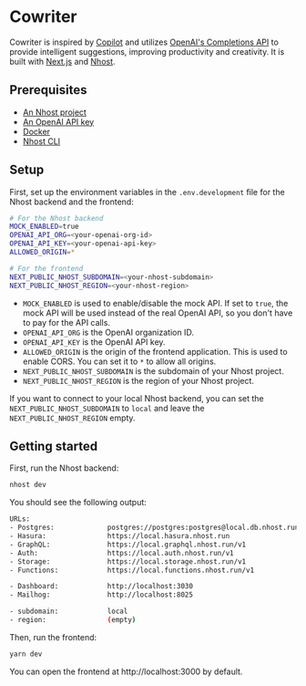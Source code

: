 # Cowriter

Cowriter is inspired by [Copilot](https://copilot.github.com/) and utilizes [OpenAI's Completions API](https://platform.openai.com/docs/api-reference/completions) to provide intelligent suggestions, improving productivity and creativity. It is built with [Next.js](https://nextjs.org/) and [Nhost](https://nhost.io/).

## Prerequisites

- [An Nhost project](https://docs.nhost.io/)
- [An OpenAI API key](https://platform.openai.com/docs/introduction/key-concepts)
- [Docker](https://docs.docker.com/get-docker/)
- [Nhost CLI](https://docs.nhost.io/cli)

## Setup

First, set up the environment variables in the `.env.development` file for the Nhost backend and the frontend:

```bash
# For the Nhost backend
MOCK_ENABLED=true
OPENAI_API_ORG=<your-openai-org-id>
OPENAI_API_KEY=<your-openai-api-key>
ALLOWED_ORIGIN=*

# For the frontend
NEXT_PUBLIC_NHOST_SUBDOMAIN=<your-nhost-subdomain>
NEXT_PUBLIC_NHOST_REGION=<your-nhost-region>
```

- `MOCK_ENABLED` is used to enable/disable the mock API. If set to `true`, the mock API will be used instead of the real OpenAI API, so you don't have to pay for the API calls.
- `OPENAI_API_ORG` is the OpenAI organization ID.
- `OPENAI_API_KEY` is the OpenAI API key.
- `ALLOWED_ORIGIN` is the origin of the frontend application. This is used to enable CORS. You can set it to `*` to allow all origins.
- `NEXT_PUBLIC_NHOST_SUBDOMAIN` is the subdomain of your Nhost project.
- `NEXT_PUBLIC_NHOST_REGION` is the region of your Nhost project.

If you want to connect to your local Nhost backend, you can set the `NEXT_PUBLIC_NHOST_SUBDOMAIN` to `local` and leave the `NEXT_PUBLIC_NHOST_REGION` empty.

## Getting started

First, run the Nhost backend:

```bash
nhost dev
```

You should see the following output:

```bash
URLs:
- Postgres:             postgres://postgres:postgres@local.db.nhost.run:5432/postgres
- Hasura:               https://local.hasura.nhost.run
- GraphQL:              https://local.graphql.nhost.run/v1
- Auth:                 https://local.auth.nhost.run/v1
- Storage:              https://local.storage.nhost.run/v1
- Functions:            https://local.functions.nhost.run/v1

- Dashboard:            http://localhost:3030
- Mailhog:              http://localhost:8025

- subdomain:            local
- region:               (empty)
```

Then, run the frontend:

```bash
yarn dev
```

You can open the frontend at http://localhost:3000 by default.
